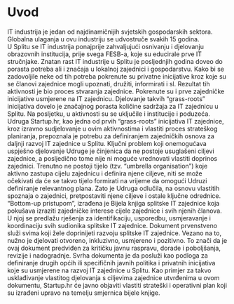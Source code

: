 # Uvod  
IT industrija je jedan od najdinamičnijih svjetskih gospodarskih sektora. Globalna ulaganja u ovu industriju se udvostruče svakih 15 godina.  
U Splitu se IT industrija ponajprije zahvaljujući osnivanju i djelovanju obrazovnih institucija, prije svega FESB-a, koje su educirale prve IT stručnjake. 
Znatan rast IT industrije u Splitu je posljednjih godina doveo do porasta potreba ali i značaja u lokalnoj zajednici i gospodarstvu.
Kako bi se zadovoljile neke od tih potreba pokrenute su privatne inicijative kroz koje su se članovi zajednice mogli upoznati, družiti, informirati i sl.
Rezultat tih aktivnosti je bio proces stvaranja zajednice. 
Pokrenute su i prve zajedničke inicijative usmjerene na IT zajednicu.
Djelovanje takvih “grass-roots” inicijativa dovelo je značajnog porasta količine sadržaja za IT zajednicu u Splitu. 
Na posljetku, u aktivnosti su se uključile i institucije i poduzeća.
Udruga Startup.hr, kao jedna od prvih “grass-roots” inicijativa IT zajednice, kroz izravno sudjelovanje u ovim aktivnostima i vlastiti proces strateškog planiranja, prepoznala je potrebu za definiranjem zajedničkih osnova za daljnji razvoj IT zajednice u Splitu.
Ključni problem koji onemogućava uspješno djelovanje Udruge je činjenica da ne postoje usuglašeni ciljevi zajednice, a posljedično tome nije ni moguće vrednovati vlastiti doprinos zajednici.
Trenutno ne postoji tijelo (tzv. “umbrella organisation”) koje aktivno zastupa cijelu zajednicu i definira njene ciljeve, niti se može očekivati da će se takvo tijelo formirati na vrijeme da omogući Udruzi definiranje relevantnog plana.
Zato je  Udruga odlučila, na osnovu vlastitih spoznaja o zajednici, pretpostaviti njene ciljeve i ostale ključne odrednice.
“Bottom-up pristupom”, izrađena je Bijela knjiga splitske IT zajednice koja pokušava izraziti zajedničke interese cijele zajednice i svih njenih članova.
U njoj se predlažu rješenja za identifikaciju, usporedbu, usmjeravanje i koordinaciju svih sudionika splitske IT zajednice.
Dokument prvenstveno služi svima koji žele doprinijeti razvoju splitske IT zajednice. 
Vezano na to, nužno je djelovati otvoreno, inkluzivno, usmjereno i pozitivno. 
To znači da je ovaj dokument predviđen za kritičku javnu raspravu, dorade i poboljšanja, revizije i nadogradnje. 
Svrha dokumenta je da posluži kao podloga za definiranje drugih općih ili specifičnih javnih politika i privatnih inicijativa koje su usmjerene na razvoj IT zajednice u Splitu.
Kao primjer za takvo usklađivanje vlastitog djelovanja s ciljevima zajednice utvrđenima u ovom dokumentu, Startup.hr će javno objaviti vlastiti strateški i operativni plan koji su izrađeni upravo na temelju smjernica bijele knjige.
